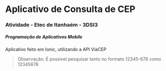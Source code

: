 # Aplicativo de Consulta de CEP
### Atividade - Etec de Itanhaém - 3DSI3
##### Programação de Aplicativos Mobile

Aplicativo feito em Ionic, utilizando a API ViaCEP

> Observação: É possível pesquisar tanto no formato 12345-678 como 12345678 